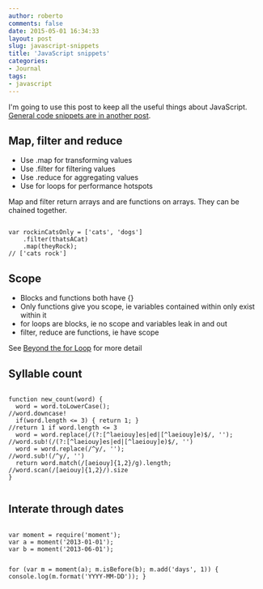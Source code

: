 ```yaml
---
author: roberto
comments: false
date: 2015-05-01 16:34:33
layout: post
slug: javascript-snippets
title: 'JavaScript snippets'
categories:
- Journal
tags:
- javascript
---
```


I'm going to use this post to keep all the useful things about JavaScript. [General code snippets are in another post](/journal/useful-code-snippets).

## Map, filter and reduce

- Use .map for transforming values
- Use .filter for filtering values
- Use .reduce for aggregating values
- Use for loops for performance hotspots

Map and filter return arrays and are functions on arrays. They can be chained together.

<code>
var rockinCatsOnly = ['cats', 'dogs']
    .filter(thatsACat)
    .map(theyRock);
// ['cats rock']
</code>

## Scope

- Blocks and functions both have {}
- Only functions give you scope, ie variables contained within only exist within it
- for loops are blocks, ie no scope and variables leak in and out
- filter, reduce are functions, ie have scope

See [Beyond the for Loop](http://www.macwright.org/presentations/beyondfor) for more detail

## Syllable count
<code>
function new_count(word) {
  word = word.toLowerCase();                                     //word.downcase!
  if(word.length <= 3) { return 1; }                             //return 1 if word.length <= 3
  word = word.replace(/(?:[^laeiouy]es|ed|[^laeiouy]e)$/, '');   //word.sub!(/(?:[^laeiouy]es|ed|[^laeiouy]e)$/, '')
  word = word.replace(/^y/, '');                                 //word.sub!(/^y/, '')
  return word.match(/[aeiouy]{1,2}/g).length;                    //word.scan(/[aeiouy]{1,2}/).size
}

</code>

## Interate through dates
<code>
var moment = require('moment');
var a = moment('2013-01-01');
var b = moment('2013-06-01');

for (var m = moment(a); m.isBefore(b); m.add('days', 1)) {
    console.log(m.format('YYYY-MM-DD'));
}

</code>